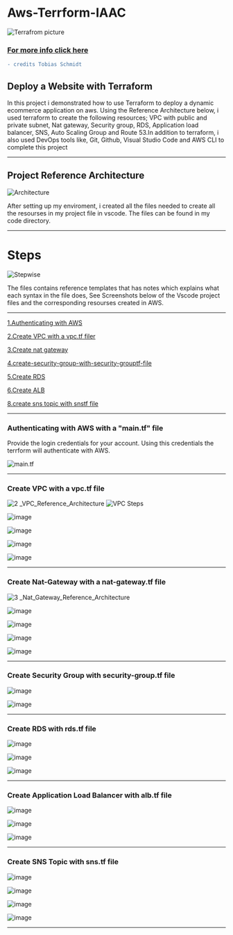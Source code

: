 
# Aws-Terrform-IAAC
![Terrafrom picture](https://user-images.githubusercontent.com/90862957/227426615-8b63b964-ae25-4a7e-821a-c24e320b3a64.png)

### [For more info click here](https://blog.awsfundamentals.com/what-is-terraform)

```diff
- credits Tobias Schmidt 
```


## Deploy a Website with Terraform

In this project i demonstrated how to use Terraform to deploy a dynamic ecommerce application on aws. Using the Reference Architecture below, i used terraform to create the following resources; VPC with public and private subnet, Nat gateway, Security group, RDS, Application load balancer, SNS, Auto Scaling Group and Route 53.In addition to terraform, i also used DevOps tools like, Git, Github, Visual Studio Code and AWS CLI to complete this project


****
## Project Reference Architecture

![Architecture](https://user-images.githubusercontent.com/90862957/227430090-a4960b88-f0d3-417e-b611-13fefdc35651.png)


After setting up my enviroment, i created all the files needed to create all the resourses in my project file in vscode. The files can be found in my code directory.
****
# Steps
![Stepwise](https://user-images.githubusercontent.com/90862957/227430645-6299cec0-4a2d-491c-93c3-775fe27bab7a.png)

The files contains reference templates that has notes which explains what each syntax in the file does, See Screenshots below of the Vscode project files and the corresponding resourses created in AWS.

- - -

[1.Authenticating with AWS ](#authenticating-with-aws-with-a-maintf-file)

[2.Create VPC with a vpc.tf filer](https://github.com/ArcProjects/Aws-Terrform-iaac/blob/main/README.md#create-vpc-with-a-vpctf-file)

[3.Create nat gateway](#create-nat-gateway-with-a-nat-gatewaytf-file)

[4.create-security-group-with-security-grouptf-file](#create-security-group-with-security-grouptf-file)

[5.Create RDS](#Create-RDS-with-rdstf-file)

[6.Create ALB](#create-application-load-balancer-with-albtf-file)

[8.create sns topic with snstf file](#create-sns-topic-with-snstf-file)

- - -

### Authenticating with AWS with a "main.tf" file
Provide the login credentials for your account. Using this credentials the terrform will authenticate with AWS.

![main.tf](https://user-images.githubusercontent.com/90862957/227527109-b49b570c-438e-44b9-ada1-1684be450234.png)


- - -

### Create VPC with a vpc.tf file


![2 _VPC_Reference_Architecture](https://user-images.githubusercontent.com/90862957/227527465-adf28d8e-1e8b-499a-bc8f-d114683c10c5.png)
![VPC Steps](https://user-images.githubusercontent.com/90862957/227527656-3942fb27-e17d-4036-a4d5-31533c76f2fb.png)




![image](https://user-images.githubusercontent.com/90862957/227531052-729eac70-5842-4442-b794-245dedcd60ca.png)

![image](https://user-images.githubusercontent.com/90862957/227531468-cae20733-6c93-44b9-963a-4353f23c3bf7.png)

![image](https://user-images.githubusercontent.com/90862957/227531599-aa378d63-020c-4310-9ea3-36399fa11086.png)

![image](https://user-images.githubusercontent.com/90862957/227531877-4c9d6706-5417-4523-9fa2-4f8a24058ab6.png)
- - -



### Create Nat-Gateway with a nat-gateway.tf file

![3 _Nat_Gateway_Reference_Architecture](https://user-images.githubusercontent.com/115881685/226754428-bdd57e8a-4abc-47f6-9fb5-71f0709d7c4e.jpg)

![image](https://user-images.githubusercontent.com/90862957/227535439-2a640cb6-6fd9-4db2-a510-35bae55c222f.png)

![image](https://user-images.githubusercontent.com/90862957/227535221-96c45760-e4e7-4e1c-8a06-c2369c48de8f.png)

![image](https://user-images.githubusercontent.com/90862957/227535686-c022481e-f9ea-4af8-be87-645bc90c3090.png)

![image](https://user-images.githubusercontent.com/90862957/227535792-b81bf3d2-0984-4abb-b731-7ea2ae2b9181.png)

- - -



### Create Security Group with security-group.tf file



![image](https://user-images.githubusercontent.com/115881685/226755528-6fee7918-0b4d-4986-a5eb-e652573b0fd3.png)


![image](https://user-images.githubusercontent.com/115881685/226755697-f74b276a-037b-4ac5-8c5c-e9079ea7d358.png)
- - -



### Create RDS with rds.tf file


![image](https://user-images.githubusercontent.com/115881685/226756047-cfe8fbf0-2eeb-411c-a0ea-dd0fd18c93ba.png)


![image](https://user-images.githubusercontent.com/115881685/226756136-9ac0c2b3-6ebd-48b6-836c-291c7d833abe.png)


![image](https://user-images.githubusercontent.com/115881685/226756269-62bae8b4-6af8-4ece-ba9d-6e7515202cdc.png)
- - -



### Create Application Load Balancer with alb.tf file


![image](https://user-images.githubusercontent.com/115881685/226756595-69809979-a259-4a67-926d-17b2131d7bfe.png)

![image](https://user-images.githubusercontent.com/115881685/226756715-de9cfad4-5c93-4a83-917d-f0b6b7448855.png)

![image](https://user-images.githubusercontent.com/115881685/226756807-897aa736-67eb-4c44-9313-0b393001e0ce.png)
- - -



### Create SNS Topic with sns.tf file


![image](https://user-images.githubusercontent.com/115881685/226757096-c06d3b0a-9b37-47bd-8c9e-92eeb6b28998.png)

![image](https://user-images.githubusercontent.com/115881685/226757223-05bb3c26-eb8f-4cb5-a28e-5f4378e860dc.png)

![image](https://user-images.githubusercontent.com/115881685/226757323-0ae54868-6935-4207-94c0-2d7603a6682f.png)

![image](https://user-images.githubusercontent.com/115881685/226757414-ed0d8963-7895-43cd-828a-aa4417f3fcb7.png)
- - -
